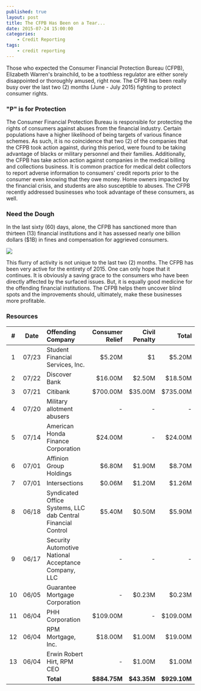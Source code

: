 ```yaml
---
published: true
layout: post
title: The CFPB Has Been on a Tear...
date: 2015-07-24 15:00:00
categories: 
    - Credit Reporting
tags:
    - credit reporting
---
```


Those who expected the Consumer Financial Protection Bureau (CFPB), Elizabeth Warren's brainchild, to be a toothless regulator are either sorely disappointed or thoroughly amused, right now.  The CFPB has been really busy over the last two (2) months (June - July 2015) fighting to protect consumer rights.

### "P" is for Protection
The Consumer Financial Protection Bureau is responsible for protecting the rights of consumers against abuses from the financial industry.  Certain populations have a higher likelihood of being targets of various finance schemes.  As such, it is no coincidence that two (2) of the  companies that the CFPB took action against, during this period, were found to be taking advantage of blacks or military personnel and their families.  Additionally, the CFPB has take action action against companies in the medical billing and collections business.  It is common practice for medical debt collectors to report adverse information to consumers' credit reports prior to the consumer even knowing that they owe money.  Home owners impacted by the financial crisis, and students are also susceptible to abuses.  The CFPB recently addressed businesses who took advantage of these consumers, as well.

### Need the Dough
In the last sixty (60) days, alone, the CFPB has sanctioned more than thirteen (13) financial institutions  and it has assessed  nearly one billion dollars ($1B) in fines and compensation for aggrieved consumers.

![](http://www.abenzymes.com/wp-content/files_mf/cache/th_fda751ccf7f94f62d15e5b3bde725d3b_1314014643iStock_000005460442Large.jpg)

This flurry of activity is not unique to the last two (2) months.  The CFPB has been very active for the entirety of 2015.  One can only hope that it continues.  It is obviously a saving grace to the consumers who have been directly affected by the surfaced issues.  But, it is equally good medicine for the offending financial institutions.  The CFPB helps them uncover blind spots and the improvements should, ultimately, make these businesses more profitable.

### Resources
| # | Date | Offending Company | Consumer Relief | Civil Penalty | Total 
| :---: |  :---: | :--- | ---: | ---: | ---: 
| 1 | 07/23 | Student Financial Services, Inc. | $5.20M | $1 | $5.20M 
| 2 | 07/22 | Discover Bank | $16.00M | $2.50M  | $18.50M 
| 3 | 07/21 | Citibank | $700.00M | $35.00M |  $735.00M |
| 4 | 07/20 | Military allotment abusers | - | - | - 
| 5 | 07/14 | American Honda Finance Corporation | $24.00M | - | $24.00M 
| 6 | 07/01 | Affinion Group Holdings | $6.80M | $1.90M | $8.70M 
| 7 | 07/01 | Intersections | $0.06M | $1.20M | $1.26M 
| 8 | 06/18 | Syndicated Office Systems, LLC dab Central Financial Control | $5.40M | $0.50M | $5.90M 
| 9 | 06/17 | Security Automotive National Acceptance Company, LLC | - | - | - 
| 10 | 06/05 | Guarantee Mortgage Corporation | - | $0.23M | $0.23M 
| 11 | 06/04 | PHH Corporation | $109.00M | - | $109.00M 
| 12 | 06/04 | RPM Mortgage, Inc. | $18.00M | $1.00M | $19.00M 
| 13 | 06/04 | Erwin Robert Hirt, RPM CEO |  - | $1.00M | $1.00M 
| | | **Total** | **$884.75M** | **$43.35M** | **$929.10M** 

